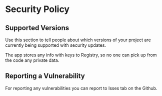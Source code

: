# Security Policy

## Supported Versions

Use this section to tell people about which versions of your project are
currently being supported with security updates.

The app stores any info with keys to Registry, so no one can pick up from the code any private data. 

## Reporting a Vulnerability

For reporting any vulnerabilities you can report to Isses tab on the Github.
